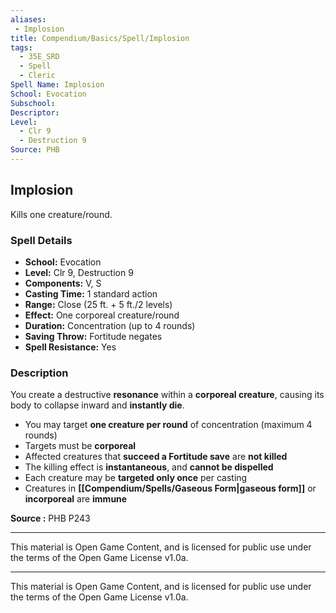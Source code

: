 ```yaml
---
aliases:
 - Implosion
title: Compendium/Basics/Spell/Implosion
tags:  
  - 35E_SRD  
  - Spell  
  - Cleric  
Spell Name: Implosion
School: Evocation
Subschool: 
Descriptor: 
Level:  
  - Clr 9  
  - Destruction 9  
Source: PHB
---
```


## Implosion

Kills one creature/round.

### Spell Details

- **School:** Evocation  
- **Level:** Clr 9, Destruction 9  
- **Components:** V, S  
- **Casting Time:** 1 standard action  
- **Range:** Close (25 ft. + 5 ft./2 levels)  
- **Effect:** One corporeal creature/round  
- **Duration:** Concentration (up to 4 rounds)  
- **Saving Throw:** Fortitude negates  
- **Spell Resistance:** Yes  

### Description

You create a destructive **resonance** within a **corporeal creature**, causing its body to collapse inward and **instantly die**.  

- You may target **one creature per round** of concentration (maximum 4 rounds)  
- Targets must be **corporeal**  
- Affected creatures that **succeed a Fortitude save** are **not killed**  
- The killing effect is **instantaneous**, and **cannot be dispelled**  
- Each creature may be **targeted only once** per casting  
- Creatures in **[[Compendium/Spells/Gaseous Form|gaseous form]]** or **incorporeal** are **immune**


**Source :** PHB P243

---

This material is Open Game Content, and is licensed for public use under  
the terms of the Open Game License v1.0a.

---

This material is Open Game Content, and is licensed for public use under the terms of the Open Game License v1.0a.
